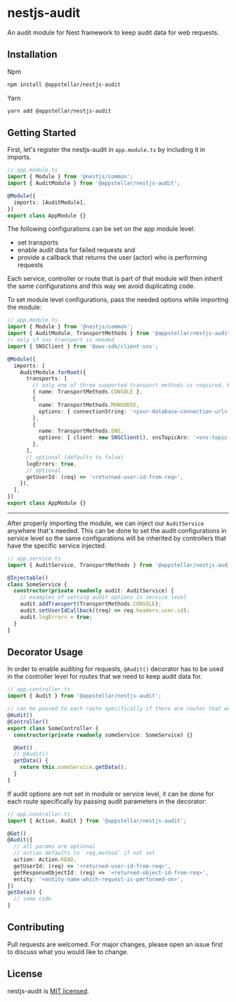 # nestjs-audit

An audit module for Nest framework to keep audit data for web requests.

## Installation

Npm

```bash
npm install @appstellar/nestjs-audit
```

Yarn

```bash
yarn add @appstellar/nestjs-audit
```

## Getting Started

First, let's register the nestjs-audit in `app.module.ts` by including it in imports.

```ts
// app.module.ts
import { Module } from '@nestjs/common';
import { AuditModule } from '@appstellar/nestjs-audit';

@Module({
  imports: [AuditModule],
})
export class AppModule {}
```

The following configurations can be set on the app module level:

- set transports
- enable audit data for failed requests
  and
- provide a callback that returns the user (actor) who is performing requests

Each service, controller or route that is part of that module will then inherit the same configurations and this way we avoid duplicating code.

To set module level configurations, pass the needed options while importing the module:

```ts
// app.module.ts
import { Module } from '@nestjs/common';
import { AuditModule, TransportMethods } from '@appstellar/nestjs-audit';
// only if sns transport is needed
import { SNSClient } from '@aws-sdk/client-sns';

@Module({
  imports: [
    AuditModule.forRoot({
      transports: [
        // only one of three supported transport methods is required, but multiple transports can be used as well
        { name: TransportMethods.CONSOLE },
        {
          name: TransportMethods.MONGOOSE,
          options: { connectionString: '<your-database-connection-url>' },
        },
        {
          name: TransportMethods.SNS,
          options: { client: new SNSClient(), snsTopicArn: '<sns-topic-arn>' },
        },
      ],
      // optional (defaults to false)
      logErrors: true,
      // optional
      getUserId: (req) => '<returned-user-id-from-req>',
    }),
  ],
})
export class AppModule {}
```

---

After properly importing the module, we can inject our `AuditService` anywhere that's needed.
This can be done to set the audit configurations in service level so the same configurations will be inherited by controllers that have the specific service injected.

```ts
// app.service.ts
import { AuditService, TransportMethods } from '@appstellar/nestjs-audit';

@Injectable()
class SomeService {
  constructor(private readonly audit: AuditService) {
    // examples of setting audit options in service level
    audit.addTransport(TransportMethods.CONSOLE);
    audit.setUserIdCallback((req) => req.headers.user.id);
    audit.logErrors = true;
  }
}
```

## Decorator Usage

In order to enable auditing for requests, `@Audit()` decorator has to be used in the controller level for routes that we need to keep audit data for.

```ts
// app.controller.ts
import { Audit } from '@appstellar/nestjs-audit';

// can be passed to each route specifically if there are routes that we don't need to keep audit for
@Audit()
@Controller()
export class SomeController {
  constructor(private readonly someService: SomeService) {}

  @Get()
  // @Audit()
  getData() {
    return this.someService.getData();
  }
}
```

If audit options are not set in module or service level, it can be done for each route specifically by passing audit parameters in the decorator:

```ts
// app.controller.ts
import { Action, Audit } from '@appstellar/nestjs-audit';

@Get()
@Audit({
  // all params are optional
  // action defaults to `req.method` if not set
  action: Action.READ,
  getUserId: (req) => '<returned-user-id-from-req>',
  getResponseObjectId: (req) => '<returned-object-id-from-req>',
  entity: '<entity-name-which-request-is-performed-on>',
})
getData() {
  // some code
}
```

## Contributing

Pull requests are welcomed. For major changes, please open an issue first to discuss what you would like to change.

## License

nestjs-audit is [MIT licensed](LICENSE).
